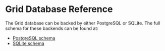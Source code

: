 # Grid Database Reference

<!--
  Copyright 2018-2020 Cargill Incorporated
  Licensed under Creative Commons Attribution 4.0 International License
  https://creativecommons.org/licenses/by/4.0/
-->

The Grid database can be backed by either PostgreSQL or SQLite. The full
schema for these backends can be found at:

* [PostgreSQL schema](/docs/0.4/database/postgres)
* [SQLite schema](/docs/0.4/database/sqlite)
